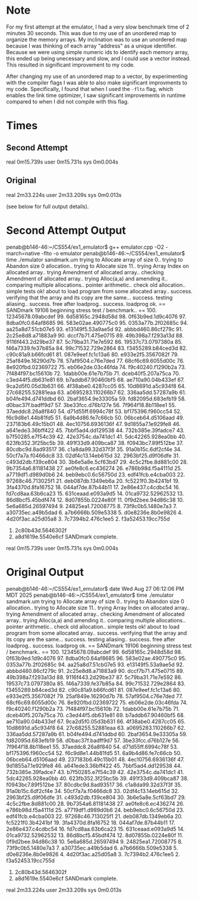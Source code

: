 # Note

For my first attempt at the emulator, I had a very slow benchmark time of 2 minutes 30 seconds. This was due to my use of an unordered map to organize the memory arrays. My inclination was to use an unordered map because I was thinking of each array "address" as a unique identifier. Because we were using simple numeric ids to identify each memory array, this ended up being unecessary and slow, and I could use a vector instead. This resulted in significant improvement to my code.

After changing my use of an unordered map to a vector, by experimenting with the compiler flags I was able to also make significant improvments to my code. Specifically, I found that when I used the `-flto` flag, which enables the link time optimizer, I saw significant improvements in runtime compared to when I did not compile with this flag.

# Times

## Second Attempt


real	0m15.739s
user	0m15.731s
sys	0m0.004s



## Original 
real	2m33.224s
user	2m33.209s
sys	0m0.013s

(see below for full output details).


# Second Attempt Output

penab@b146-46:~/CS554/ex1_emulator$ g++ emulator.cpp -O2 -march=native -flto -o emulator
penab@b146-46:~/CS554/ex1_emulator$ time ./emulator sandmark.um
trying to Allocate array of size 0..
trying to Abandon size 0 allocation..
trying to Allocate size 11..
trying Array Index on allocated array..
trying Amendment of allocated array..
checking Amendment of allocated array..
trying Alloc(a,a) and amending it..
comparing multiple allocations..
pointer arithmetic..
check old allocation..
simple tests ok!
about to load program from some allocated array..
success.
verifying that the array and its copy are the same...
success.
testing aliasing..
success.
free after loadprog..
success.
loadprog ok.
 == SANDmark 19106 beginning stress test / benchmark.. ==
100. 12345678.09abcdef
99.  6d58165c.2948d58d
98.  0f63b9ed.1d9c4076
97.  8dba0fc0.64af8685
96.  583e02ae.490775c0
95.  0353a77b.2f02685c
94.  aa25a8d7.51cb07e5
93.  e13149f5.53a9ae5d
92.  abbbd460.86cf279c
91.  2c25e8d8.a71883a9
90.  dccf7b71.475e0715
89.  49b398a7.f293a13d
88.  9116f443.2d29be37
87.  5c79ba31.71e7e592
86.  19537c73.0797380a
85.  f46a7339.fe37b85a
84.  99c71532.729e2864
83.  f3455289.b84ced3d
82.  c90c81a9.b66fcd61
81.  087e9eef.fc1c13a6
80.  e933e2f5.3567082f
79.  25af849e.16290d7b
78.  57af9504.c76e7ded
77.  68cf6c69.6055d00c
76.  8e920fbd.02369722
75.  eb06e2de.03c46fda
74.  f9c40240.f1290b2a
73.  7f484f97.bc15610b
72.  1dabb00e.61e7b75b
71.  dceb40f5.207a75ca
70.  c3ed44f5.db631e81
69.  b7addb67.90460bf5
68.  ae710a90.04b433ef
67.  9ca2d5f0.05d3b631
66.  4f38abe0.4287cc05
65.  10d8691d.a5c934f8
64.  27c68255.52881eaa
63.  a0695283.110266b7
62.  336aa5dd.57287a9b
61.  b04fe494.d741ddbd
60.  2baf3654.9e33305a
59.  fd82095d.683efb19
58.  d0bac37f.badff9d7
57.  3be33fcc.d76b127e
56.  7f964f18.8b118ee1
55.  37aeddc8.26a8f840
54.  d71d55ff.6994c78f
53.  bf175396.f960cc54
52.  f6c9d8e1.44b81fd5
51.  6a9b4d86.fe7c66cb
50.  06bceb64.d5106aad
49.  237183b6.49c15b01
48.  4ec10756.6936136f
47.  9d1855a7.1e929fe8
46.  a641ede3.36bff422
45.  7bbf5ad4.dd129538
44.  732b385e.39fadce7
43.  b7f50285.e7f54c39
42.  42e3754c.da741dc1
41.  5dc42265.928ea0bb
40.  623fb352.3f25bc5b
39.  491f33d9.409bca87
38.  f0943bc7.89f512be
37.  80cdbc9d.8ad93517
36.  c1a8da99.32d37f3f
35.  91a0b15c.6df2cf4e
34.  50cf7a7a.f0466dc8
33.  02df4c13.14eb615d
32.  2963bf25.d9f06dfe
31.  c493d2db.f39ce804
30.  3b6e5a8e.5cf63bd7
29.  4c5c2fbe.8d881c00
28.  9b7354a6.81181438
27.  ae0fe8c6.ec436274
26.  e786b98d.f5a4111d
25.  a7719df1.d989d0b6
24.  beb9ebc0.6c56750d
23.  edf41fcb.e4cba003
22.  97268c46.713025f1
21.  deb087db.1349eb6a
20.  fc5221f0.3b4241bf
19.  3fa4370d.8fa16752
18.  044af7de.87b44b11
17.  2e86e437.c4cdbc54
16.  fd7cd8aa.63b6ca23
15.  631ceaad.e093a9d5
14.  01ca9732.52962532
13.  86d8bcf5.45bdf474
12.  8d07855b.0224e80f
11.  0f9d2bee.94d86c38
10.  5e6a685d.26597494
9.   24825ea1.72008775
8.   73f9c0b5.1480e7a3
7.   a30735ec.a49b5dad
6.   a7b6666b.509e5338
5.   d0e8236e.8b0e9826
4.   4d20f3ac.a25d05a8
3.   7c7394b2.476c1ee5
2.   f3a52453.19cc755d
1.   2c80b43d.5646302f
0.   a8d1619e.5540e6cf
SANDmark complete.

real	0m15.739s
user	0m15.731s
sys	0m0.004s


# Original Output

penab@b146-46:~/CS554/ex1_emulator$ date
Wed Aug 27 06:12:06 PM MDT 2025
penab@b146-46:~/CS554/ex1_emulator$ time ./emulator sandmark.um
trying to Allocate array of size 0..
trying to Abandon size 0 allocation..
trying to Allocate size 11..
trying Array Index on allocated array..
trying Amendment of allocated array..
checking Amendment of allocated array..
trying Alloc(a,a) and amending it..
comparing multiple allocations..
pointer arithmetic..
check old allocation..
simple tests ok!
about to load program from some allocated array..
success.
verifying that the array and its copy are the same...
success.
testing aliasing..
success.
free after loadprog..
success.
loadprog ok.
 == SANDmark 19106 beginning stress test / benchmark.. ==
100. 12345678.09abcdef
99.  6d58165c.2948d58d
98.  0f63b9ed.1d9c4076
97.  8dba0fc0.64af8685
96.  583e02ae.490775c0
95.  0353a77b.2f02685c
94.  aa25a8d7.51cb07e5
93.  e13149f5.53a9ae5d
92.  abbbd460.86cf279c
91.  2c25e8d8.a71883a9
90.  dccf7b71.475e0715
89.  49b398a7.f293a13d
88.  9116f443.2d29be37
87.  5c79ba31.71e7e592
86.  19537c73.0797380a
85.  f46a7339.fe37b85a
84.  99c71532.729e2864
83.  f3455289.b84ced3d
82.  c90c81a9.b66fcd61
81.  087e9eef.fc1c13a6
80.  e933e2f5.3567082f
79.  25af849e.16290d7b
78.  57af9504.c76e7ded
77.  68cf6c69.6055d00c
76.  8e920fbd.02369722
75.  eb06e2de.03c46fda
74.  f9c40240.f1290b2a
73.  7f484f97.bc15610b
72.  1dabb00e.61e7b75b
71.  dceb40f5.207a75ca
70.  c3ed44f5.db631e81
69.  b7addb67.90460bf5
68.  ae710a90.04b433ef
67.  9ca2d5f0.05d3b631
66.  4f38abe0.4287cc05
65.  10d8691d.a5c934f8
64.  27c68255.52881eaa
63.  a0695283.110266b7
62.  336aa5dd.57287a9b
61.  b04fe494.d741ddbd
60.  2baf3654.9e33305a
59.  fd82095d.683efb19
58.  d0bac37f.badff9d7
57.  3be33fcc.d76b127e
56.  7f964f18.8b118ee1
55.  37aeddc8.26a8f840
54.  d71d55ff.6994c78f
53.  bf175396.f960cc54
52.  f6c9d8e1.44b81fd5
51.  6a9b4d86.fe7c66cb
50.  06bceb64.d5106aad
49.  237183b6.49c15b01
48.  4ec10756.6936136f
47.  9d1855a7.1e929fe8
46.  a641ede3.36bff422
45.  7bbf5ad4.dd129538
44.  732b385e.39fadce7
43.  b7f50285.e7f54c39
42.  42e3754c.da741dc1
41.  5dc42265.928ea0bb
40.  623fb352.3f25bc5b
39.  491f33d9.409bca87
38.  f0943bc7.89f512be
37.  80cdbc9d.8ad93517
36.  c1a8da99.32d37f3f
35.  91a0b15c.6df2cf4e
34.  50cf7a7a.f0466dc8
33.  02df4c13.14eb615d
32.  2963bf25.d9f06dfe
31.  c493d2db.f39ce804
30.  3b6e5a8e.5cf63bd7
29.  4c5c2fbe.8d881c00
28.  9b7354a6.81181438
27.  ae0fe8c6.ec436274
26.  e786b98d.f5a4111d
25.  a7719df1.d989d0b6
24.  beb9ebc0.6c56750d
23.  edf41fcb.e4cba003
22.  97268c46.713025f1
21.  deb087db.1349eb6a
20.  fc5221f0.3b4241bf
19.  3fa4370d.8fa16752
18.  044af7de.87b44b11
17.  2e86e437.c4cdbc54
16.  fd7cd8aa.63b6ca23
15.  631ceaad.e093a9d5
14.  01ca9732.52962532
13.  86d8bcf5.45bdf474
12.  8d07855b.0224e80f
11.  0f9d2bee.94d86c38
10.  5e6a685d.26597494
9.   24825ea1.72008775
8.   73f9c0b5.1480e7a3
7.   a30735ec.a49b5dad
6.   a7b6666b.509e5338
5.   d0e8236e.8b0e9826
4.   4d20f3ac.a25d05a8
3.   7c7394b2.476c1ee5
2.   f3a52453.19cc755d
1.   2c80b43d.5646302f
0.   a8d1619e.5540e6cf
SANDmark complete.

real	2m33.224s
user	2m33.209s
sys	0m0.013s

